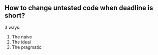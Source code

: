 ## How to change untested code when deadline is short?

3 ways:

1. The naive
2. The ideal
3. The pragmatic

